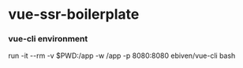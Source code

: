# vue-ssr-boilerplate

### vue-cli environment

run -it --rm -v $PWD:/app -w /app -p 8080:8080 ebiven/vue-cli bash